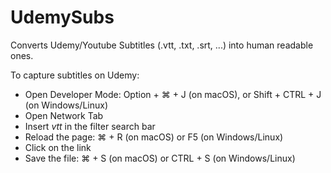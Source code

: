 # UdemySubs
Converts Udemy/Youtube Subtitles (.vtt, .txt, .srt, ...) into human readable ones.

To capture subtitles on Udemy:
<ul>
  <li>Open Developer Mode: Option + ⌘ + J (on macOS), or Shift + CTRL + J (on Windows/Linux)</li>
  <li>Open Network Tab</li>
  <li>Insert <i>vtt</i> in the filter search bar</li>
  <li>Reload the page: ⌘ + R (on macOS) or F5 (on Windows/Linux)</li>
  <li>Click on the link</li>
  <li>Save the file: ⌘ + S (on macOS) or CTRL + S (on Windows/Linux)</li>
</ul>
